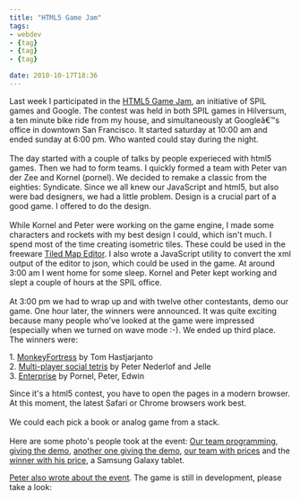 ```yaml
---
title: "HTML5 Game Jam"
tags:
- webdev
- {tag}
- {tag}
- {tag}

date: 2010-10-17T18:36
---
```


<p>
	Last week I participated in the <a href="http://sites.google.com/site/html5gamejam/">HTML5 Game Jam</a>, an initiative of SPIL games and Google. The contest was held in both SPIL games in Hilversum, a ten minute bike ride from my house, and simultaneously at Googleâ€™s office in downtown San Francisco. It started saturday at 10:00 am and ended sunday at 6:00 pm. Who wanted could stay during the night.<br />
	<br />
	The day started with a couple of talks by people experieced with html5 games. Then we had to form teams. I quickly formed a team with Peter van der Zee and Kornel (pornel). We decided to remake a classic from the eighties: Syndicate. Since we all knew our JavaScript and html5, but also were bad designers, we had a little problem. Design is a crucial part of a good game. I offered to do the design.<br />
	<br />
	While Kornel and Peter were working on the game engine, I made some characters and rockets with my best design I could, which isn't much. I spend most of the time creating isometric tiles. These could be used in the freeware <a href="http://www.mapeditor.org/">Tiled Map Editor</a>. I also wrote a JavaScript utility to convert the xml output of the editor to json, which could be used in the game. At around 3:00 am I went home for some sleep. Kornel and Peter kept working and slept a couple of hours at the SPIL office.<br />
	<br />
	At 3:00 pm we had to wrap up and with twelve other contestants, demo our game. One hour later, the winners were announced. It was quite exciting because many people who've looked at the game were impressed (especially when we turned on wave mode :-). We ended up third place. The winners were:</p>
<p>
	1. <a href="http://html5.intellicode.nl/">MonkeyFortress</a> by Tom Hastjarjanto<br />
	2. <a href="http://www.schizofreend.nl/html5gamejam/">Multi-player social tetris</a> by Peter Nederlof and Jelle<br />
	3. <a href="http://pornel.net/gamejam/">Enterprise</a> by Pornel, Peter, Edwin</p>
<p>
	Since it's a html5 contest, you have to open the pages in a modern browser. At this moment, the latest Safari or Chrome browsers work best.<br />
	<br />
	We could each pick a book or analog game from a stack.<br />
	<br />
	Here are some photo's people took at the event: <a href="http://picasaweb.google.com/gkukolj/20101009Gamejam#5526055027217717250">Our team programming</a>, <a href="http://picasaweb.google.com/w3bwizart.be/HTML5GameJam#5526715929978170114">giving the demo</a>, <a href="http://picasaweb.google.com/henk.jurriens/HTML5GameJam#5526464660263931634">another one giving the demo</a>, <a href="http://picasaweb.google.com/henk.jurriens/HTML5GameJam#5526464725820027058">our team with prices</a> and the <a href="http://picasaweb.google.com/henk.jurriens/HTML5GameJam#5526464782365689010">winner with his price</a>, a Samsung Galaxy tablet.</p>
<p>
	<a href="http://qfox.nl/weblog/213">Peter also wrote about the event</a>. The game is still in development, please take a look:</p>

